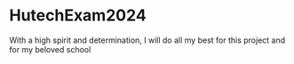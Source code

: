 # HutechExam2024
With a high spirit and determination, I will do all my best for this project and for my beloved school
